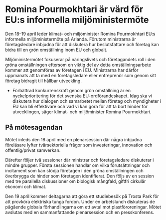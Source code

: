 # Romina Pourmokhtari är värd för EU:s informella miljöministermöte

Den 18–19 april leder klimat- och miljöminister Romina Pourmokhtari EU:s informella miljöministermöte på Arlanda. Förutom ministrarna är företagsledare inbjudna för att diskutera hur beslutsfattare och företag kan bidra till en grön omställning inom EU och globalt.

Miljöministermötet fokuserar på näringslivets och företagandets roll i den gröna omställningen eftersom en viktig del av detta omställningsarbete kommer att genomföras av företagen i EU. Ministrarna har därför uppmanats att ta med en företagsledare eller entreprenör som genom sitt företag bidragit till hållbar utveckling.

- Förbättrad konkurrenskraft genom grön omställning är en nyckelprioritering för det svenska EU-ordförandeskapet. Idag ska vi diskutera hur dialogen och samarbetet mellan företag och myndigheter i EU kan bli effektivare och vad vi kan göra för att ta bort hinder för utvecklingen, säger klimat- och miljöminister Romina Pourmokhtari.

## På mötesagendan

Mötet inleds den 18 april med en plenarsession där några inbjudna föreläsare lyfter tvärsektoriella frågor som investeringar, innovation och offentlig/privat samverkan.

Därefter följer två sessioner där ministrar och företagsledare diskuterar i mindre grupper. Första sessionen handlar om vilka förutsättningar och incitament som kan stödja företagen i den gröna omställningen och överbrygga de hinder som företagen identifierat. Den följs av en session med tre parallella diskussioner om biologisk mångfald, giftfri cirkulär ekonomi och klimat.

Den 19 april kommer deltagarna att göra ett studiebesök på Trosta Park för att provköra elektriska tunga fordon. Under en arbetslunch diskuteras de pågående globala förhandlingarna om ett avtal mot plastföroreningar. Mötet avslutas med en sammanfattande plenarsession och en presskonferens.
